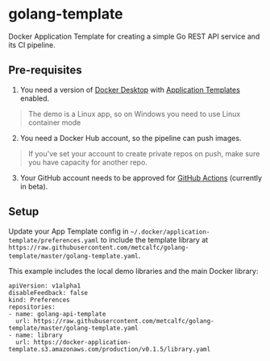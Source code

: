 # golang-template

Docker Application Template for creating a simple Go REST API service and its CI pipeline.

## Pre-requisites

1. You need a version of [Docker Desktop](https://www.docker.com/products/docker-desktop) with [Application Templates](https://blog.docker.com/2019/07/application-templates-docker-desktop-enterprise/) enabled.

> The demo is a Linux app, so on Windows you need to use Linux container mode

2. You need a Docker Hub account, so the pipeline can push images.

> If you've set your account to create private repos on push, make sure you have capacity for another repo.

3. Your GitHub account needs to be approved for [GitHub Actions](https://help.github.com/en/articles/about-github-actions) (currently in beta).

## Setup

Update your App Template config in `~/.docker/application-template/preferences.yaml` to include the template library at `https://raw.githubusercontent.com/metcalfc/golang-template/master/golang-template.yaml`.

This example includes the local demo libraries and the main Docker library:

```
apiVersion: v1alpha1
disableFeedback: false
kind: Preferences
repositories:
- name: golang-api-template
  url: https://raw.githubusercontent.com/metcalfc/golang-template/master/golang-template.yaml
- name: library
  url: https://docker-application-template.s3.amazonaws.com/production/v0.1.5/library.yaml
```
